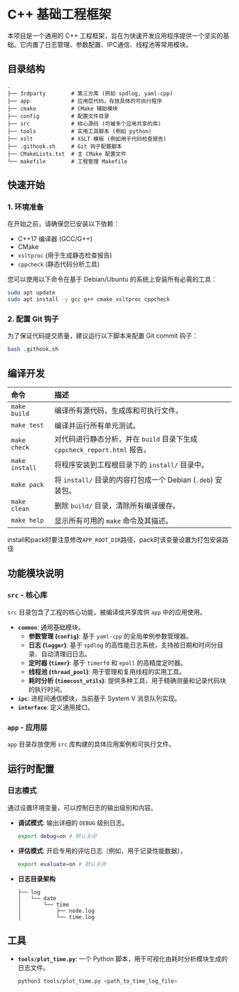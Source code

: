 # C++ 基础工程框架

本项目是一个通用的 C++ 工程框架，旨在为快速开发应用程序提供一个坚实的基础。它内置了日志管理、参数配置、IPC通信、线程池等常用模块。

## 目录结构

```
.
├── 3rdparty        # 第三方库 (例如 spdlog, yaml-cpp)
├── app             # 应用层代码，存放具体的可执行程序
├── cmake           # CMake 辅助模块
├── config          # 配置文件目录
├── src             # 核心源码 (可被多个应用共享的库)
├── tools           # 实用工具脚本 (例如 python)
├── xslt            # XSLT 模板 (例如用于代码检查报告)
├── .githook.sh     # Git 钩子配置脚本
├── CMakeLists.txt  # 主 CMake 配置文件
└── makefile        # 工程管理 Makefile
```

## 快速开始

### 1. 环境准备

在开始之前，请确保您已安装以下依赖：

- C++17 编译器 (GCC/G++)
- CMake
- `xsltproc` (用于生成静态检查报告)
- `cppcheck` (静态代码分析工具)

您可以使用以下命令在基于 Debian/Ubuntu 的系统上安装所有必需的工具：

```bash
sudo apt update
sudo apt install -y gcc g++ cmake xsltproc cppcheck
```

### 2. 配置 Git 钩子

为了保证代码提交质量，建议运行以下脚本来配置 Git commit 钩子：

```bash
bash .githook.sh
```

## 编译开发

| 命令           | 描述                                                         |
| :------------- | :----------------------------------------------------------- |
| `make build`   | 编译所有源代码，生成库和可执行文件。            |
| `make test`    | 编译并运行所有单元测试。                                     |
| `make check`   | 对代码进行静态分析，并在 `build` 目录下生成 `cppcheck_report.html` 报告。 |
| `make install` | 将程序安装到工程根目录下的 `install/` 目录中。               |
| `make pack`    | 将 `install/` 目录的内容打包成一个 Debian (`.deb`) 安装包。  |
| `make clean`   | 删除 `build/` 目录，清除所有编译缓存。                       |
| `make help`    | 显示所有可用的 `make` 命令及其描述。                         |

install和pack时要注意修改`APP_ROOT_DIR`路径，pack时该变量设置为打包安装路径

## 功能模块说明

### `src` - 核心库

`src` 目录包含了工程的核心功能，被编译成共享库供 `app` 中的应用使用。

- **`common`**: 通用基础模块。
  - **参数管理 (`config`)**: 基于 `yaml-cpp` 的全局单例参数管理器。
  - **日志 (`logger`)**: 基于 `spdlog` 的高性能日志系统，支持按日期和时间分目录、自动清理旧日志。
  - **定时器 (`timer`)**: 基于 `timerfd` 和 `epoll` 的高精度定时器。
  - **线程池 (`thread_pool`)**: 用于管理和复用线程的实用工具。
  - **耗时分析 (`timecost_utils`)**: 提供多种工具，用于精确测量和记录代码块的执行时间。
- **`ipc`**: 进程间通信模块，当前基于 System V 消息队列实现。
- **`interface`**: 定义通用接口。

### `app` - 应用层

`app` 目录存放使用 `src` 库构建的具体应用案例和可执行文件。

## 运行时配置

### 日志模式

通过设置环境变量，可以控制日志的输出级别和内容。

- **调试模式**: 输出详细的 `DEBUG` 级别日志。

  ```bash
  export debug=on # 默认关闭
  ```

- **评估模式**: 开启专用的评估日志（例如，用于记录性能数据）。

  ```bash
  export evaluate=on # 默认关闭
  ```

- **日志目录架构**

    ```
    ├── log
    │   └── date
    │       └── time
    │           ├── node.log
    │           └── time.log
    ```

## 工具

- **`tools/plot_time.py`**:
  一个 Python 脚本，用于可视化由耗时分析模块生成的日志文件。

  ```bash
  python3 tools/plot_time.py <path_to_time_log_file>
  ```